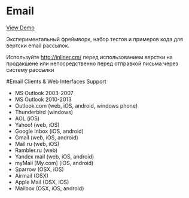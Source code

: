 # Email
<a href="http://dudeonthehorse.github.io/Email/">View Demo</a>

Экспериментальный фреймворк, набор тестов и примеров кода для вертски email рассылок.

Используйте http://inliner.cm/ перед использованием верстки на продакшене или непосредственно перед отправкой письма через систему рассылки

#Email Clients & Web Interfaces Support
- MS Outlook 2003-2007
- MS Outlook 2010-2013
- Outlook.com (web, iOS, android, windows phone)
- Thunderbird (windows)
- AOL (iOS)
- Yahoo! (web, iOS)
- Google Inbox (iOS, android)
- Gmail (web, iOS, android)
- Mail.ru (web, iOS)
- Rambler.ru (web)
- Yandex mail (web, iOS, android)
- myMail [My.com] (iOS, android)
- Sparrow (OSX, iOS)
- Airmail (OSX)
- Apple Mail (OSX, iOS)
- Mailbox (OSX, iOS, android)
